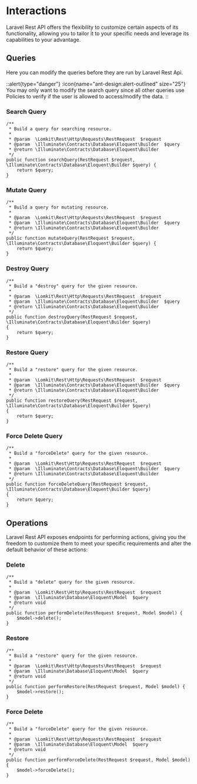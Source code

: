# Interactions

Laravel Rest API offers the flexibility to customize certain aspects of its functionality, allowing you to tailor it to your specific needs and leverage its capabilities to your advantage.

## Queries

Here you can modify the queries before they are run by Laravel Rest Api.

::alert{type="danger"}
:icon{name="ant-design:alert-outlined" size="25"}&nbsp;
You may only want to modify the search query since all other queries use Policies to verify if the user is allowed to access/modify the data.
::


### Search Query

```php[UserResource.php]
/**
 * Build a query for searching resource.
 *
 * @param  \Lomkit\Rest\Http\Requests\RestRequest  $request
 * @param  \Illuminate\Contracts\Database\Eloquent\Builder  $query
 * @return \Illuminate\Contracts\Database\Eloquent\Builder
 */
public function searchQuery(RestRequest $request, \Illuminate\Contracts\Database\Eloquent\Builder $query) {
    return $query;
}
```

### Mutate Query

```php[UserResource.php]
/**
 * Build a query for mutating resource.
 *
 * @param  \Lomkit\Rest\Http\Requests\RestRequest  $request
 * @param  \Illuminate\Contracts\Database\Eloquent\Builder  $query
 * @return \Illuminate\Contracts\Database\Eloquent\Builder
 */
public function mutateQuery(RestRequest $request, \Illuminate\Contracts\Database\Eloquent\Builder $query) {
    return $query;
}
```

### Destroy Query

```php[UserResource.php]
/**
 * Build a "destroy" query for the given resource.
 *
 * @param  \Lomkit\Rest\Http\Requests\RestRequest  $request
 * @param  \Illuminate\Contracts\Database\Eloquent\Builder  $query
 * @return \Illuminate\Contracts\Database\Eloquent\Builder
 */
public function destroyQuery(RestRequest $request, \Illuminate\Contracts\Database\Eloquent\Builder $query)
{
    return $query;
}
```

### Restore Query

```php[UserResource.php]
/**
 * Build a "restore" query for the given resource.
 *
 * @param  \Lomkit\Rest\Http\Requests\RestRequest  $request
 * @param  \Illuminate\Contracts\Database\Eloquent\Builder  $query
 * @return \Illuminate\Contracts\Database\Eloquent\Builder
 */
public function restoreQuery(RestRequest $request, \Illuminate\Contracts\Database\Eloquent\Builder $query)
{
    return $query;
}
```

### Force Delete Query

```php[UserResource.php]
/**
 * Build a "forceDelete" query for the given resource.
 *
 * @param  \Lomkit\Rest\Http\Requests\RestRequest  $request
 * @param  \Illuminate\Contracts\Database\Eloquent\Builder  $query
 * @return \Illuminate\Contracts\Database\Eloquent\Builder
 */
public function forceDeleteQuery(RestRequest $request, \Illuminate\Contracts\Database\Eloquent\Builder $query)
{
    return $query;
}
```

## Operations

Laravel Rest API exposes endpoints for performing actions, giving you the freedom to customize them to meet your specific requirements and alter the default behavior of these actions:

### Delete

```php[UserResource.php]
/**
 * Build a "delete" query for the given resource.
 *
 * @param  \Lomkit\Rest\Http\Requests\RestRequest  $request
 * @param  \Illuminate\Database\Eloquent\Model  $query
 * @return void
 */
public function performDelete(RestRequest $request, Model $model) {
    $model->delete();
}
```

### Restore

```php[UserResource.php]
/**
 * Build a "restore" query for the given resource.
 *
 * @param  \Lomkit\Rest\Http\Requests\RestRequest  $request
 * @param  \Illuminate\Database\Eloquent\Model  $query
 * @return void
 */
public function performRestore(RestRequest $request, Model $model) {
    $model->restore();
}
```

### Force Delete

```php[UserResource.php]
/**
 * Build a "forceDelete" query for the given resource.
 *
 * @param  \Lomkit\Rest\Http\Requests\RestRequest  $request
 * @param  \Illuminate\Database\Eloquent\Model  $query
 * @return void
 */
public function performForceDelete(RestRequest $request, Model $model) {
    $model->forceDelete();
}
```
